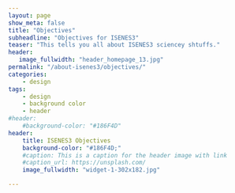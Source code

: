 ```yaml
---
layout: page
show_meta: false
title: "Objectives"
subheadline: "Objectives for ISENES3"
teaser: "This tells you all about ISENES3 sciencey shtuffs."
header:
   image_fullwidth: "header_homepage_13.jpg"
permalink: "/about-isenes3/objectives/"
categories:
    - design
tags:
    - design
    - background color
    - header
#header:
    #background-color: "#186F4D"
header:
    title: ISENES3 Objectives
    background-color: "#186F4D;"
    #caption: This is a caption for the header image with link
    #caption_url: https://unsplash.com/
    image_fullwidth: "widget-1-302x182.jpg"

---
```

